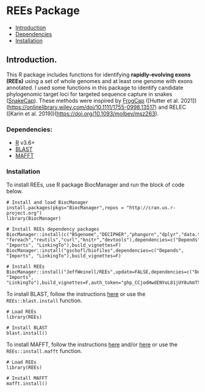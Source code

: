 # REEs Package

 - [Introduction](#Introduction)
 - [Dependencies](#Dependencies)
 - [Installation](#InstallingREEs)

<a name="Introduction"></a>
## Introduction.
This R package includes functions for identifying **rapidly-evolving exons (REEs)** using a set of whole genomes and at least one genome with exons annotated. I used some functions in this package to identify candidate phylogenomic target loci for targeted sequence capture in snakes ([SnakeCap](https://github.com/JeffWeinell/SnakeCap/blob/main/README.md)). These methods were inspired by [FrogCap](https://frogcap.com/) ([Hutter et al. 2021])(https://onlinelibrary.wiley.com/doi/10.1111/1755-0998.13517) and RELEC ([Karin et al. 2019])(https://doi.org/10.1093/molbev/msz263).

<!--
The reasons for publishing these methods as an R package include (1) having a reproducible and citable pipeline for projects that use the SnakeCap probe set, and (2) to provide a method for researchers to select a set of loci for their phylogenomic studies.
-->

<a name="Dependencies"></a>
### Dependencies:
  - [R](https://www.r-project.org/) v3.6+
  - [BLAST](https://ftp.ncbi.nlm.nih.gov/blast/executables/blast+/LATEST/)
  - [MAFFT](https://mafft.cbrc.jp/alignment/software/)

<a name="InstallingREEs"></a>
### Installation

To install REEs, use R package BiocManager and run the block of code below.

```
# Install and load BiocManager
install.packages(pkgs="BiocManager",repos = "http://cran.us.r-project.org")
library(BiocManager)

# Install REEs dependency packages
BiocManager::install(c("BSgenome","DECIPHER","phangorn","dplyr","data.table", "foreach","reutils","curl","knitr","devtools"),dependencies=c("Depends", "Imports", "LinkingTo"),build_vignettes=F)
BiocManager::install("gschofl/biofiles",dependencies=c("Depends", "Imports", "LinkingTo"),build_vignettes=F)

# Install REEs
BiocManager::install("JeffWeinell/REEs",update=FALSE,dependencies=c("Depends", "Imports", "LinkingTo"),build_vignettes=F,auth_token="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")
```

To install BLAST, follow the instructions [here](https://www.ncbi.nlm.nih.gov/books/NBK279671/) or use the ```REEs::blast.install``` function.

```
# Load REEs
library(REEs)

# Install BLAST
blast.install()
```

To install MAFFT, follow the instructions [here](https://mafft.cbrc.jp/alignment/software/) and/or [here](https://mafft.cbrc.jp/alignment/software/installation_without_root.html) or use the ```REEs::install.mafft``` function.

```
# Load REEs
library(REEs)

# Install MAFFT
mafft.install()
```




